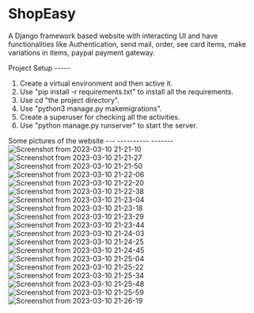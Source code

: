 # ShopEasy
A Django framework based website with interacting UI and have functionalities like Authentication, send mail, order, see card items, make variations in items, paypal payment gateway. 

Project Setup -----

1. Create a virtual environment and then active it.
2. Use "pip install -r requirements.txt" to install all the requirements.
3. Use cd "the project directory".
4. Use "python3 manage.py makemigrations".
5. Create a superuser for checking all the activities.
6. Use "python manage.py runserver" to start the server.


Some pictures of the website --- ---------- -------
![Screenshot from 2023-03-10 21-21-10](https://user-images.githubusercontent.com/91347841/224364260-325e5361-21fa-43f9-9652-45622ac356fa.png)
![Screenshot from 2023-03-10 21-21-27](https://user-images.githubusercontent.com/91347841/224364272-7c921c8d-9598-43c5-9edb-680d6587e064.png)
![Screenshot from 2023-03-10 21-21-50](https://user-images.githubusercontent.com/91347841/224364286-5b5fea4b-842d-4f1b-b779-21615ca6d578.png)
![Screenshot from 2023-03-10 21-22-06](https://user-images.githubusercontent.com/91347841/224364294-cb9747ac-e0f7-4fbc-b718-67e971f6c780.png)
![Screenshot from 2023-03-10 21-22-20](https://user-images.githubusercontent.com/91347841/224364302-241eab2a-34f1-4726-b279-a5501c4326a9.png)
![Screenshot from 2023-03-10 21-22-38](https://user-images.githubusercontent.com/91347841/224364307-df52c53a-0f8d-4ad0-a1ce-22b022a76bd4.png)
![Screenshot from 2023-03-10 21-23-04](https://user-images.githubusercontent.com/91347841/224364315-c65c3d39-d352-422e-a6dd-47438297676b.png)
![Screenshot from 2023-03-10 21-23-18](https://user-images.githubusercontent.com/91347841/224364318-a2063d18-1c8a-4705-b38a-6dc3ae2d40d1.png)
![Screenshot from 2023-03-10 21-23-29](https://user-images.githubusercontent.com/91347841/224364321-c7c57077-8256-4552-b6c5-7cd852fbef7b.png)
![Screenshot from 2023-03-10 21-23-44](https://user-images.githubusercontent.com/91347841/224364328-d5fb9eea-1e66-4a14-9dcf-074cc7337f62.png)
![Screenshot from 2023-03-10 21-24-03](https://user-images.githubusercontent.com/91347841/224364331-c613bc32-6f2f-4024-a725-99d531bf41da.png)
![Screenshot from 2023-03-10 21-24-25](https://user-images.githubusercontent.com/91347841/224364337-b91d7485-52d7-408a-b3ba-2c7efc997136.png)
![Screenshot from 2023-03-10 21-24-45](https://user-images.githubusercontent.com/91347841/224364342-9d8f435f-9ab2-4443-8946-e4ec04cb94a9.png)
![Screenshot from 2023-03-10 21-25-04](https://user-images.githubusercontent.com/91347841/224364350-36a98859-5c9d-4616-8515-a38a45a4bea7.png)
![Screenshot from 2023-03-10 21-25-22](https://user-images.githubusercontent.com/91347841/224364353-14cc5bd2-47fe-48ec-b2f0-adac30241fe8.png)
![Screenshot from 2023-03-10 21-25-34](https://user-images.githubusercontent.com/91347841/224364359-b21d3a9a-76e7-422e-8320-e8655d64b734.png)
![Screenshot from 2023-03-10 21-25-48](https://user-images.githubusercontent.com/91347841/224364362-a0e127f1-dc2b-4941-81dd-1f96432233c4.png)
![Screenshot from 2023-03-10 21-25-59](https://user-images.githubusercontent.com/91347841/224364366-5a447f65-8c6d-4520-beb4-8e16fd45dc3a.png)
![Screenshot from 2023-03-10 21-26-19](https://user-images.githubusercontent.com/91347841/224364371-aa0bf570-0fbd-45e6-9c02-2aa3790a3afd.png)
